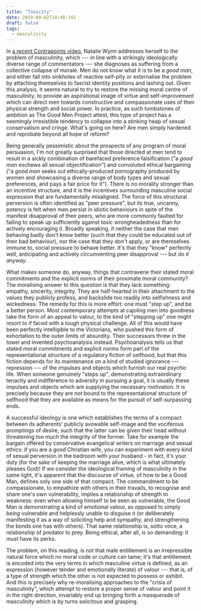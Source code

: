 ```yaml
---
title: "Toxicity"
date: 2019-09-02T18:48:34Z
draft: false
tags:
  - masculinity
---
```

In [a recent Contrapoints video](https://www.youtube.com/watch?v=S1xxcKCGljY), Natalie Wynn addresses herself to the problem of masculinity, which --- in line with a strikingly ideologically diverse range of commentators --- she diagnoses as suffering from a collective collapse of morale. Men do not know what it is to be a _good man_, and either fall into sinkholes of reactive self-pity or externalise the problem by attaching themselves to fascist identity positions and lashing out. Given this analysis, it seems natural to try to restore the missing moral centre of masculinity, to provide an aspirational image of virtue and self-improvement which can direct men towards constructive and compassionate uses of their physical strength and social power. In practice, as such tombstones of ambition as The Good Men Project attest, this type of project has a seemingly irresistible tendency to collapse into a stinking heap of sexual conservatism and cringe. What's going on here? Are men simply hardened and reprobate beyond all hope of reform?

Being generally pessimistic about the prospects of any program of moral persuasion, I'm not greatly surprised that those directed at men tend to result in a sickly combination of barefaced preference falsification ("a _good man_ eschews all sexual objectification") and convoluted ethical bargaining ("a _good man_ seeks out ethically-produced pornography produced by women and showcasing a diverse range of body types and sexual preferences, and pays a fair price for it"). There is no morality stronger than an incentive structure, and it is the incentives surrounding masculine social expression that are fundamentally misaligned. The force of this structural perversion is often identified as "peer pressure", but its true, uncanny, potency is felt when men persist in idiotic behaviours in spite of the manifest disapproval of their peers, who are more commonly faulted for failing to speak up sufficiently against toxic wrongheadedness than for actively encouraging it. Broadly speaking, it neither the case that men behaving badly don't know better (such that they could be educated out of their bad behaviour), nor the case that they don't apply, or are themselves immune to, social pressure to behave better. It's that they "know" perfectly well, anticipating and actively circumventing peer disapproval --- but _do it anyway_.

What makes someone do, anyway, things that contravene their stated moral commitments and the explicit norms of their proximate moral community? The moralising answer to this question is that they lack something: empathy, sincerity, integrity. They are half-hearted in their attachment to the values they publicly profess, and backslide too readily into selfishness and wickedness. The remedy for this is more effort: one must "step up", and be a better person. Most contemporary attempts at cajoling men into goodness take the form of an appeal to valour, to the kind of "stepping up" one might resort to if faced with a tough physical challenge. All of this would have been perfectly intelligible to the Victorians, who pushed this form of exhortation to the outer limits of absurdity. Their successors threw in the towel and invented psychoanalysis instead. Psychoanalysis tells us that stated moral commitments and explicit norms form part of the representational structure of a regulatory fiction of selfhood, but that this fiction depends for its maintenance on a kind of studied ignorance --- repression --- of the impulses and objects which furnish our real psychic life. When someone genuinely "steps up", demonstrating extraordinary tenacity and indifference to adversity in pursuing a goal, it is usually these impulses and objects which are supplying the necessary motivation. It is precisely because they are *not* bound to the representational structure of selfhood that they are available as means for the pursuit of self-surpassing ends.

A successful ideology is one which establishes the terms of a compact between its adherents' publicly avowable self-image and the vociferous promptings of desire, such that the latter can be given their head without threatening too much the integrity of the former. Take for example the bargain offered by conservative evangelical writers on marriage and sexual ethics: if you are a good Christian wife, you can experiment with every kind of sexual perversion in the bedroom with your husband - in fact, it's your duty (for the sake of keeping the marriage alive, which is what ultimately pleases God)! If we consider the ideological framing of masculinity in the same light, it's apparent that the discourse of virtue, of how to be a Good Man, defines only one side of that compact. The commandment to be compassionate, to empathize with others in their travails, to recognise and share one's own vulnerability, implies a relationship of strength to weakness: even when allowing himself to be seen as vulnerable, the Good Man is demonstrating a kind of emotional valour, as opposed to simply _being_ vulnerable and helplessly unable to disguise it (or deliberately manifesting it as a way of soliciting help and sympathy, and strengthening the bonds one has with others). That same relationship is, sotto voce, a relationship of predator to prey. Being ethical, after all, is so demanding: it must have its perks.

The problem, on this reading, is not that male entitlement is an irrepressible natural force which no moral code or culture can tame; it's that entitlement is encoded into the very terms in which masculine virtue is defined, as an expression (however tender and emotionally literate) of valour --- that is, of a type of strength which the other is not expected to possess or exhibit. And this is precisely why re-moralising approaches to the "crisis of masculinity", which attempt to restore a proper sense of valour and point it in the right direction, invariably end up bringing forth a masquerade of masculinity which is by turns solicitous and grasping.
